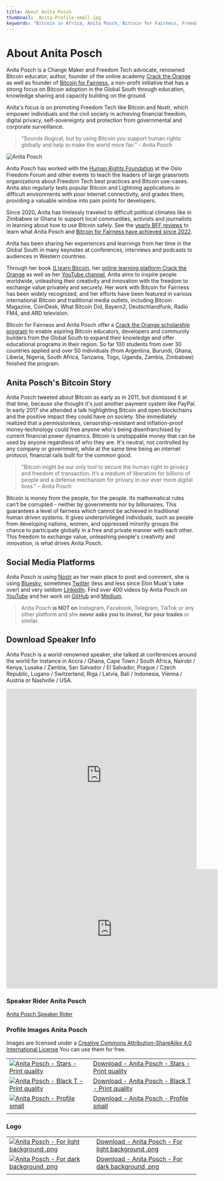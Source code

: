 ```yaml
---
title: About Anita Posch
thumbnail: _Anita-Profile-small.jpg
keywords: "Bitcoin in Africa, Anita Posch, Bitcoin for Fairness, Freedom Technology"
---
```


# About Anita Posch

Anita Posch is a Change Maker and Freedom Tech advocate, renowned Bitcoin educator, author, founder of the online academy [Crack the Orange](https://cracktheorange.com) as well as founder of [Bitcoin for Fairness](https://bffbtc.org), a non-profit initiative that has a strong focus on Bitcoin adoption in the Global South through education, knowledge sharing and capacity building on the ground. 

Anita's focus is on promoting Freedom Tech like Bitcoin and Nostr, which empower individuals and the civil society in achieving financial freedom, digital privacy, self-sovereignty and protection from governmental and corporate surveillance.

> "Sounds illogical, but by using Bitcoin you support human rights globally and help to make the world more fair." - Anita Posch

![Anita Posch](_anita-posch-500.jpg)

Anita Posch has worked with the [Human Rights Foundation](https://hrf.org) at the Oslo Freedom Forum and other events to teach the leaders of large grassroots organizations about Freedom Tech best practices and Bitcoin use-cases. Anita also regularly tests popular Bitcoin and Lightning applications in difficult environments with poor internet connectivity, and grades them, providing a valuable window into pain points for developers.

Since 2020, Anita has tirelessly traveled to difficult political climates like in Zimbabwe or Ghana to support local communities, activists and journalists in learning about how to use Bitcoin safely. See the [yearly BFF reviews](https://bffbtc.org/mission/reviews/) to learn what Anita Posch and [Bitcoin for Fairness have achieved since 2022](https://bffbtc.org/mission/impact/).

Anita has been sharing her experiences and learnings from her time in the Global South in many keynotes at conferences, interviews and podcasts to audiences in Western countries.

Through her book [(L)earn Bitcoin](https://learnbitcoin.link), her [online learning platform Crack the Orange](https://cracktheorange.com) as well as her [YouTube channel](https://www.youtube.com/anitaposch), Anita aims to inspire people worldwide, unleashing their creativity and innovation with the freedom to exchange value privately and securely. Her work with Bitcoin for Fairness has been widely recognized, and her efforts have been featured in various international Bitcoin and traditional media outlets, including Bitcoin Magazine, CoinDesk, What Bitcoin Did, Bayern2, Deutschlandfunk, Radio FM4, and ARD television. 

Bitcoin for Fairness and Anita Posch offer a [Crack the Orange scholarship program](https://my.cracktheorange.com/scholarship/) to enable aspiring Bitcoin educators, developers and community builders from the Global South to expand their knowledge and offer educational programs in their region. So far 100 students from over 30 countries applied and over 50 individuals (from Argentina, Burundi, Ghana, Liberia, Nigeria, South Africa, Tanzania, Togo, Uganda, Zambia, Zimbabwe) finished the program.

## Anita Posch's Bitcoin Story

Anita Posch tweeted about Bitcoin as early as in 2011, but dismissed it at that time, because she thought it's just another payment system like PayPal. In early 2017 she attended a talk highlighting Bitcoin and open blockchains and the positive impact they could have on society. She immediately realized that a permissionless, censorship-resistant and inflation-proof money-technology could free anyone who's being disenfranchised by current financial power dynamics. Bitcoin is unstoppable money that can be used by anyone regardless of who they are. It's neutral, not controlled by any company or government, while at the same time being an internet protocol, financial rails built for the common good.

> "Bitcoin might be our only tool to secure the human right to privacy and freedom of transaction. It’s a medium of liberation for billions of people and a defense mechanism for privacy in our ever more digital lives." – Anita Posch

Bitcoin is money from the people, for the people. Its mathematical rules can't be corrupted - neither by governments nor by billionaires. This guarantees a level of fairness which cannot be achieved in traditional human driven systems. It gives underprivileged individuals, such as people from developing nations, women, and oppressed minority groups the chance to participate globally in a free and private manner with each other. This freedom to exchange value, unleashing people's creativity and innovation, is what drives Anita Posch.

## Social Media Platforms <a id="social-media"></a>

Anita Posch is using [Nostr](https://iris.to/npub1tjkc9jycaenqzdc3j3wkslmaj4ylv3dqzxzx0khz7h38f3vc6mls4ys9w3) as her main place to post and comment, she is using [Bluesky](https://bsky.app/profile/anitaposch.bsky.social), sometimes [Twitter](https://twitter.com/anitaposch) (less and less since Elon Musk's take over) and very seldom [LinkedIn](https://www.linkedin.com/in/anitaposch/). Find over 400 videos by Anita Posch on [YouTube](https://www.youtube.com/anitaposch) and her work on [GitHub](https://github.com/anitaposch) and [Medium](https://medium.com/@anitaposch).

> Anita Posch **is NOT on** Instagram, Facebook, Telegram, TikTok or any other platform and she **never asks you to invest, for your trades** or similar.

## Download Speaker Info <a id="speaker"></a>

Anita Posch is a world-renowned speaker, she talked at conferences around the world for instance in Accra / Ghana, Cape Town / South Africa, Nairobi / Kenya, Lusaka / Zambia, San Salvador / El Salvador, Prague / Czech Republic, Lugano / Switzerland, Riga / Latvia, Bali / Indonesia, Vienna / Austria or Nashville / USA.

<iframe width="100%" height="476" src="https://www.youtube-nocookie.com/embed/LY1UG1KSKew?si=g2qzz6tcDMoqMstz&amp;start=9" title="YouTube video player" frameborder="0" allow="accelerometer; autoplay; clipboard-write; encrypted-media; gyroscope; picture-in-picture; web-share" referrerpolicy="strict-origin-when-cross-origin" allowfullscreen></iframe>

<iframe width="560" height="315" src="https://www.youtube-nocookie.com/embed/CExOwVQYHNg?si=R7hcmhpWHbyn0BND&amp;start=5" title="YouTube video player" frameborder="0" allow="accelerometer; autoplay; clipboard-write; encrypted-media; gyroscope; picture-in-picture; web-share" referrerpolicy="strict-origin-when-cross-origin" allowfullscreen></iframe>

### Speaker Rider Anita Posch
[Anita Posch Speaker Rider](/download)

### Profile Images Anita Posch
Images are licensed under a [Creative Commons Attribution-ShareAlike 4.0 International License](https://creativecommons.org/licenses/by-sa/4.0/) You can use them for free.

|  |  |
| ------ | ----------- |
| [![Anita Posch - Stars - Print quality](_anita-posch-print-star.png?resize=200,200 "Anita Posch - Stars - Print quality")](_anita-posch-print-star.png?target=_blank) | [Download - Anita Posch - Stars - Print quality](_anita-posch-print-star.png?target=_blank) |
| [![Anita Posch - Black T - Print quality](_anita-posch-print.png?resize=200,200 "Anita Posch - Black T - Print quality")](_anita-posch-print.png?target=_blank) | [Download - Anita Posch - Black T - Print quality](_anita-posch-print.png?target=_blank) |
| [![Anita Posch - Profile small](_Anita-Profile-small.jpg?resize=200,200 "Anita Posch - Profile small")](_Anita-Profile-small.jpg?target=_blank) | [Download - Anita Posch - Profile small](_Anita-Profile-small.jpg?target=_blank) |
|  |  |

### Logo

|  | |
| ------ | ----------- |
| [![Anita Posch - For light background .png](_Anita-Posch-Logo-white-bg.png?resize=150,150 "Anita Posch - For light background .png")](_Anita-Posch-Logo-white-bg.png?target=_blank) | [Download - Anita Posch - For light background .png](_Anita-Posch-Logo-white-bg.png?target=_blank) |
| [![Anita Posch - For dark background .png](_Anita-Posch-Logo-black-bg.png?resize=150,150 "Anita Posch - For dark background .png")](_Anita-Posch-Logo-black-bg.png?target=_blank) | [Download - Anita Posch - For dark background .png](_Anita-Posch-Logo-black-bg.png?target=_blank)  |
| | |
